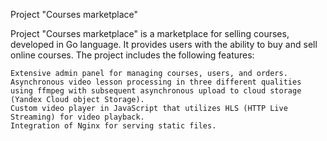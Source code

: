 Project "Courses marketplace"

Project "Courses marketplace" is a marketplace for selling courses, developed in Go language. It provides users with the
ability to buy and sell online courses. The project includes the following features:

    Extensive admin panel for managing courses, users, and orders.
    Asynchronous video lesson processing in three different qualities using ffmpeg with subsequent asynchronous upload to cloud storage (Yandex Cloud object Storage).
    Custom video player in JavaScript that utilizes HLS (HTTP Live Streaming) for video playback.
    Integration of Nginx for serving static files.
